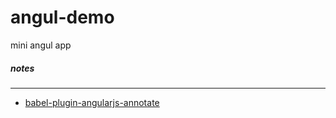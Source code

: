 # angul-demo
mini angul app

##### notes


---

- [babel-plugin-angularjs-annotate](https://github.com/schmod/babel-plugin-angularjs-annotate)